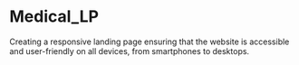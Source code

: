 # Medical_LP
Creating a responsive landing page ensuring that the website is accessible and user-friendly on all devices, from smartphones to desktops. 
